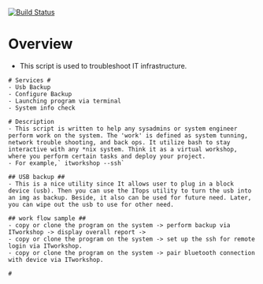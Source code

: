 [![Build Status](https://travis-ci.com/phamduchongan93/ITops-workshop.svg?branch=master)](https://travis-ci.com/phamduchongan93/ITops-workshop)
# Overview # 
- This script is used to troubleshoot IT infrastructure.

<!-- ![alt text](http://url/to/img.png) -->
```
# Services # 
- Usb Backup
- Configure Backup
- Launching program via terminal
- System info check

# Description
- This script is written to help any sysadmins or system engineer perform work on the system. The 'work' is defined as system tunning, network trouble shooting, and back ops. It utilize bash to stay interactive with any *nix system. Think it as a virtual workshop, where you perform certain tasks and deploy your project.
- For example,` itworkshop --ssh`

## USB backup ##
- This is a nice utility since It allows user to plug in a block device (usb). Then you can use the ITops utility to turn the usb into an img as backup. Beside, it also can be used for future need. Later, you can wipe out the usb to use for other need.

## work flow sample ##
- copy or clone the program on the system -> perform backup via ITworkshop -> display overall report -> 
- copy or clone the program on the system -> set up the ssh for remote login via ITworkshop.
- copy or clone the program on the system -> pair bluetooth connection with device via ITworkshop.

# 

